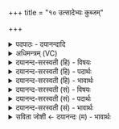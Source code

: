 +++
title = "१० उत्सादेभ्यः कुब्जम्"

+++
<details><summary>पदपाठः - दयानन्दादि</summary>

उ॒त्सा॒देभ्य॒ इत्यु॑त्ऽसा॒देभ्यः॑। कु॒ब्जम्। प्र॒मुद॒ इति॑ प्र॒ऽमुदे॑। वा॒म॒नम्। द्वा॒र्भ्य इति॑ द्वाः॒ऽभ्यः। स्रा॒मम्। स्वप्ना॑य। अ॒न्धम्। अध॑र्माय। ब॒धि॒रम्। प॒वित्रा॑य। भि॒षज॑म्। प्र॒ज्ञाना॒येति॑ प्र॒ऽज्ञाना॑य। न॒क्ष॒त्र॒द॒र्शमिति॑ नक्षत्रऽद॒र्शम्। आ॒शि॒क्षाया॒ इत्या॑ऽशि॒क्षायै॑। प्र॒श्निन॑म्। उ॒प॒शि॒क्षाया॒ इत्यु॑पऽशि॒क्षायै॑। अ॒भि॒प्र॒श्निन॒मित्य॑भिऽप्रश्निन॑म्। म॒र्यादा॑यै। प्र॒श्न॒वि॒वा॒कमिति॑ प्रश्नऽविवा॒कम्। १०।
</details>

<details><summary>अधिमन्त्रम् (VC)</summary>

- विद्वान् देवता
- नारायण ऋषिः
- भुरिगत्यष्टिः
- गान्धारः
</details>

<details><summary>दयानन्द-सरस्वती (हि) - विषयः</summary>

फिर उसी विषय को अगले मन्त्र में कहा है ॥
</details>

<details><summary>दयानन्द-सरस्वती (हि) - पदार्थः</summary>

पदार्थान्वयभाषाः -  हे परमेश्वर वा राजन् ! आप (उत्सादेभ्यः) नाश करने को प्रवृत्त हुए (कुब्जम्) कुबड़े को (प्रमुदे) प्रबल कामादि के आनन्द के लिए (वामनम्) छोटे मनुष्य को (द्वार्भ्यः) आच्छादन के अर्थ (स्रामम्) जिस के नेत्रों से निरन्तर जल निकले उस को (स्वप्नाय) सोने के लिए (अन्धम्) अन्धे को और (अधर्माय) धर्माचरण से रहित के लिए (बधिरम्) बहिरे को पृथक् कीजिए और (पवित्राय) रोग की निवृत्ति करने के अर्थ (भिषजम्) वैद्य को (प्रज्ञानाय) उत्तम ज्ञान बढ़ाने के अर्थ (नक्षत्रदर्शम्) नक्षत्रों को देखने वा इनसे उत्तम विषयों को दिखानेहारे गणितज्ञ ज्योतिषी को (आशिक्षायै) अच्छे प्रकार विद्या ग्रहण के लिए (प्रश्निनम्) प्रशंसित प्रश्नकर्त्ता को (उपशिक्षायै) उपवेदादि विद्या के ग्रहण के लिए (अभि, प्रश्निनम्) सब ओर से बहुत प्रश्न करनेवाले को और (मर्यादायै) न्याय-अन्याय की व्यवस्था के लिए (प्रश्नविवाकम्) प्रश्नों के विवेचन कर उत्तर देनेवाले को उत्पन्न कीजिए ॥१० ॥
</details>

<details><summary>दयानन्द-सरस्वती (हि) - भावार्थः</summary>

भावार्थभाषाः -  हे राजन् ! जैसे ईश्वर पापाचरण के फल देने से लूले, लंगड़े, बौने, चिपड़े, अंधे, बहिरे मनुष्यादि को करता और वैद्य, ज्योतिषी, अध्यापक, परीक्षक तथा प्रश्नोत्तरों के विवेचकों के अर्थ श्रेष्ठ कर्मों के फल देने से पवित्रता, बुद्धि, विद्या के ग्रहण, पढ़ने, परीक्षा लेने और प्रश्नोत्तर करने का सामर्थ्य देता है, वैसे ही आप भी जिस-जिस अङ्ग से मनुष्य विरुद्ध करते हैं, उस-उस अङ्ग पर दण्ड मारने और वैद्यादि की प्रतिष्ठा करने से राजधर्म की निरन्तर उन्नति कीजिए ॥१० ॥
</details>

<details><summary>दयानन्द-सरस्वती (सं) - विषयः</summary>

पुनस्तमेव विषमाह ॥
</details>

<details><summary>दयानन्द-सरस्वती (सं) - पदार्थः</summary>

पदार्थान्वयभाषाः -  हे परमेश्वर राजन् वा ! त्वमुत्सादेभ्यः कुब्जं प्रमुदे वामनं द्वार्भ्यः स्रामं स्वप्नायाऽन्धमधर्माय बधिरं परासुव। पवित्राय भिषजं प्रज्ञानाय नक्षत्रदर्शमाशिक्षायै प्रश्निनमुपशिक्षाया अभिप्रश्निनं मर्यादायै प्रश्नविवाकमासुव ॥१० ॥
</details>

<details><summary>दयानन्द-सरस्वती (सं) - भावार्थः</summary>

भावार्थभाषाः -  हे राजन् ! यथेश्वरः पापाचरणफलप्रदानेन कुब्जवामनस्रवितजलनेत्रान्धबधिरान् मनुष्यादीन् करोति, भिषग्ज्योतिर्विदध्यापकपरीक्षकप्रश्नोत्तरविवेचकेभ्यः श्रेष्ठकर्मफलदानेन पवित्रता प्रज्ञाविद्याग्रहणध्यापन-परीक्षाप्रश्नोत्तरकरणसामर्थ्यञ्च ददाति, तथैव त्वं येन येनाङ्गेन नरा विचेष्टन्ते, तस्य तस्याङ्गस्योपरि दण्डनिपातनेन वैद्यादीनां प्रतिष्ठाकरणेन च राजधर्मं सततमुन्नय ॥१० ॥
</details>

<details><summary>सविता जोशी ← दयानन्दः (म) - भावार्थः</summary>

भावार्थभाषाः -  हे राजा ! ईश्वर जसा माणसांना त्यांच्या पापाचे फळ म्हणून लुळे, लंगडे, ठेंगणे, चिपडे, आंधळे, बहिरे करतो आणि वैद्य, ज्योतिषी, अध्यापक, परीक्षक व विवेचक बनवून श्रेष्ठ कर्माचे फळ देऊन पवित्रता बुद्धी, विद्याग्रहण, अध्ययन, परीक्षा घेण्याचे व प्रश्नोत्तराचे सामर्थ्य वाढवितो तसे तूही विरोधी कार्य करणाऱ्या माणसाना दंड दे व वैद्य वगैरे लोकांना मानसन्मान दे. याप्रमाणे राजधर्माचे पालन कर.
</details>